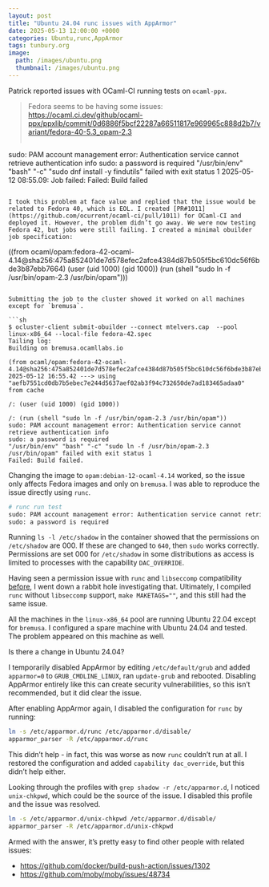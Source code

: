 ```yaml
---
layout: post
title: "Ubuntu 24.04 runc issues with AppArmor"
date: 2025-05-13 12:00:00 +0000
categories: Ubuntu,runc,AppArmor
tags: tunbury.org
image:
  path: /images/ubuntu.png
  thumbnail: /images/ubuntu.png
---
```


Patrick reported issues with OCaml-CI running tests on `ocaml-ppx`.

> Fedora seems to be having some issues: https://ocaml.ci.dev/github/ocaml-ppx/ppxlib/commit/0d6886f5bcf22287a66511817e969965c888d2b7/variant/fedora-40-5.3_opam-2.3
> ```
sudo: PAM account management error: Authentication service cannot retrieve authentication info
sudo: a password is required
"/usr/bin/env" "bash" "-c" "sudo dnf install -y findutils" failed with exit status 1
2025-05-12 08:55.09: Job failed: Failed: Build failed
```

I took this problem at face value and replied that the issue would be related to Fedora 40, which is EOL. I created [PR#1011](https://github.com/ocurrent/ocaml-ci/pull/1011) for OCaml-CI and deployed it. However, the problem didn’t go away. We were now testing Fedora 42, but jobs were still failing. I created a minimal obuilder job specification:

```
((from ocaml/opam:fedora-42-ocaml-4.14@sha256:475a852401de7d578efec2afce4384d87b505f5bc610dc56f6bde3b87ebb7664)
(user (uid 1000) (gid 1000))
(run (shell "sudo ln -f /usr/bin/opam-2.3 /usr/bin/opam")))
```

Submitting the job to the cluster showed it worked on all machines except for `bremusa`.

```sh
$ ocluster-client submit-obuilder --connect mtelvers.cap  --pool linux-x86_64 --local-file fedora-42.spec
Tailing log:
Building on bremusa.ocamllabs.io

(from ocaml/opam:fedora-42-ocaml-4.14@sha256:475a852401de7d578efec2afce4384d87b505f5bc610dc56f6bde3b87ebb7664)
2025-05-12 16:55.42 ---> using "aefb7551cd0db7b5ebec7e244d5637aef02ab3f94c732650de7ad183465adaa0" from cache

/: (user (uid 1000) (gid 1000))

/: (run (shell "sudo ln -f /usr/bin/opam-2.3 /usr/bin/opam"))
sudo: PAM account management error: Authentication service cannot retrieve authentication info
sudo: a password is required
"/usr/bin/env" "bash" "-c" "sudo ln -f /usr/bin/opam-2.3 /usr/bin/opam" failed with exit status 1
Failed: Build failed.
```

Changing the image to `opam:debian-12-ocaml-4.14` worked, so the issue only affects Fedora images and only on `bremusa`. I was able to reproduce the issue directly using `runc`.

```sh
# runc run test
sudo: PAM account management error: Authentication service cannot retrieve authentication info
sudo: a password is required
```

Running `ls -l /etc/shadow` in the container showed that the permissions on `/etc/shadow` are 000. If these are changed to `640`, then `sudo` works correctly. Permissions are set 000 for `/etc/shadow` in some distributions as access is limited to processes with the capability `DAC_OVERRIDE`.

Having seen a permission issue with `runc` and `libseccomp` compatibility [before](https://github.com/ocaml/infrastructure/issues/121), I went down a rabbit hole investigating that. Ultimately, I compiled `runc` without `libseccomp` support, `make MAKETAGS=""`, and this still had the same issue.

All the machines in the `linux-x86_64` pool are running Ubuntu 22.04 except for `bremusa`. I configured a spare machine with Ubuntu 24.04 and tested. The problem appeared on this machine as well.

Is there a change in Ubuntu 24.04?

I temporarily disabled AppArmor by editing `/etc/default/grub` and added `apparmor=0` to `GRUB_CMDLINE_LINUX`, ran `update-grub` and rebooted. Disabling AppArmor entirely like this can create security vulnerabilities, so this isn’t recommended, but it did clear the issue.

After enabling AppArmor again, I disabled the configuration for `runc` by running:

```sh
ln -s /etc/apparmor.d/runc /etc/apparmor.d/disable/
apparmor_parser -R /etc/apparmor.d/runc
```

This didn’t help - in fact, this was worse as now `runc` couldn’t run at all.  I restored the configuration and added `capability dac_override`, but this didn’t help either.

Looking through the profiles with `grep shadow -r /etc/apparmor.d`, I noticed `unix-chkpwd`, which could be the source of the issue. I disabled this profile and the issue was resolved.

```sh
ln -s /etc/apparmor.d/unix-chkpwd /etc/apparmor.d/disable/
apparmor_parser -R /etc/apparmor.d/unix-chkpwd
```

Armed with the answer, it’s pretty easy to find other people with related issues:
- https://github.com/docker/build-push-action/issues/1302
- https://github.com/moby/moby/issues/48734

